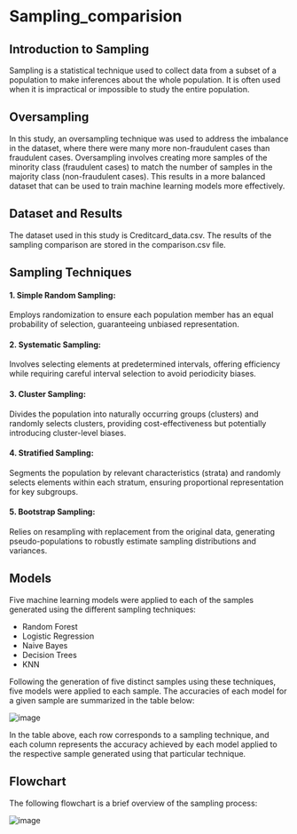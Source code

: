 # Sampling_comparision

## Introduction to Sampling

Sampling is a statistical technique used to collect data from a subset of a population to make inferences about the whole population. It is often used when it is impractical or impossible to study the entire population.

## Oversampling

In this study, an oversampling technique was used to address the imbalance in the dataset, where there were many more non-fraudulent cases than fraudulent cases. Oversampling involves creating more samples of the minority class (fraudulent cases) to match the number of samples in the majority class (non-fraudulent cases). This results in a more balanced dataset that can be used to train machine learning models more effectively.

## Dataset and Results

The dataset used in this study is Creditcard_data.csv. The results of the sampling comparison are stored in the comparison.csv file.

## Sampling Techniques

#### 1. Simple Random Sampling:
Employs randomization to ensure each population member has an equal probability of selection, guaranteeing unbiased representation.


#### 2. Systematic Sampling:
Involves selecting elements at predetermined intervals, offering efficiency while requiring careful interval selection to avoid periodicity biases.


#### 3. Cluster Sampling:
Divides the population into naturally occurring groups (clusters) and randomly selects clusters, providing cost-effectiveness but potentially introducing cluster-level biases.


#### 4. Stratified Sampling:
Segments the population by relevant characteristics (strata) and randomly selects elements within each stratum, ensuring proportional representation for key subgroups.


#### 5. Bootstrap Sampling:
Relies on resampling with replacement from the original data, generating pseudo-populations to robustly estimate sampling distributions and variances.


## Models

Five machine learning models were applied to each of the samples generated using the different sampling techniques:

* Random Forest
* Logistic Regression
* Naive Bayes
* Decision Trees
* KNN


Following the generation of five distinct samples using these techniques, five models were applied to each sample. The accuracies of each model for a given sample are summarized in the table below:


![image](https://github.com/UdaySharmaUS/Sampling_DS/assets/110687732/2cef532c-80cf-4426-88f8-855279165819)


In the table above, each row corresponds to a sampling technique, and each column represents the accuracy achieved by each model applied to the respective sample generated using that particular technique.


## Flowchart

The following flowchart is a brief overview of the sampling process:

![image](https://github.com/UdaySharmaUS/Sampling_DS/assets/110687732/c434ff66-f8de-4d8a-a7a9-9a517704831a)

